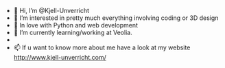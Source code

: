 - 👋 Hi, I’m @Kjell-Unverricht
- 👀 I’m interested in pretty much everything involving coding or 3D design
- 🔧 In love with Python and web development
- 🌱 I’m currently learning/working at Veolia.
- 
- 📫 If u want to know more about me have a look at my website http://www.kjell-unverricht.com/

<!---
Kjell-Unverricht/Kjell-Unverricht is a ✨ special ✨ repository because its `README.md` (this file) appears on your GitHub profile.
You can click the Preview link to take a look at your changes.
--->
